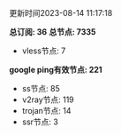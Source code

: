 更新时间2023-08-14 11:17:18

**总订阅: 36**
**总节点: 7335**
- vless节点: 7

**google ping有效节点: 221**
- ss节点: 85
- v2ray节点: 119
- trojan节点: 14
- ssr节点: 3
